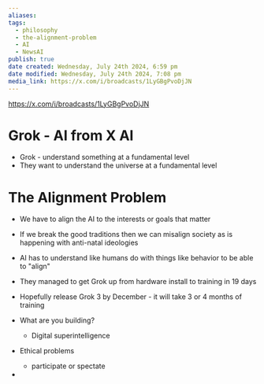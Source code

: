 ```yaml
---
aliases: 
tags:
  - philosophy
  - the-alignment-problem
  - AI
  - NewsAI
publish: true
date created: Wednesday, July 24th 2024, 6:59 pm
date modified: Wednesday, July 24th 2024, 7:08 pm
media_link: https://x.com/i/broadcasts/1LyGBgPvoDjJN
---
```


https://x.com/i/broadcasts/1LyGBgPvoDjJN

#  Grok - AI from X AI

- Grok - understand something at a fundamental level
- They want to understand the universe at a fundamental level

# The Alignment Problem

- We have to align the AI to the interests or goals that matter 
- If we break the good traditions then we can misalign society as is happening with anti-natal ideologies
- AI has to understand like humans do with things like behavior to be able to "align"

- They managed to get Grok up from hardware install to training in 19 days
- Hopefully release Grok 3 by December - it will take 3 or 4 months of training

- What are you building?
	- Digital superintelligence

- Ethical problems
	- participate or spectate
- 